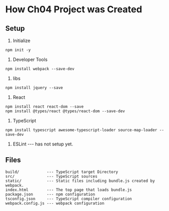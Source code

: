 # How Ch04 Project was Created

## Setup

1. Initialize
```
npm init -y
```

1. Developer Tools
```
npm install webpack --save-dev
```

1. libs
```
npm install jquery --save
```

1. React
```
npm install react react-dom --save
npm install @types/react @types/react-dom --save-dev
```

1. TypeScript
```
npm install typescript awesome-typescript-loader source-map-loader --save-dev
```

1. ESLint --- has not setup yet.

## Files

```
build/            --- TypeScript target Directory
src/              --- TypeScript sources
static/           --- Static files including bundle.js created by webpack.
index.html        --- The top page that loads bundle.js
package.json      --- npm configuration
tsconfig.json     --- TypeScript compiler configuration
webpack.config.js --- webpack configuration
```
